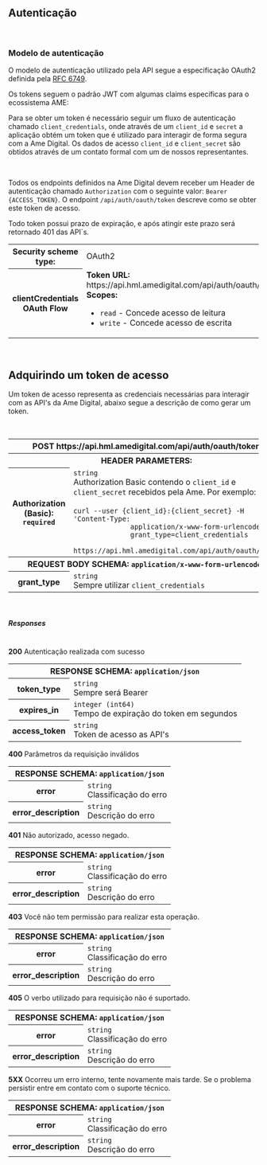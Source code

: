 <section id="authorization">
  <h2>
    Autenticação
  </h2>
  <br />
  <h3>
    Modelo de autenticação
  </h3>
  <p>
    O modelo de autenticação utilizado pela API segue a especificação OAuth2
    definida pela
    <a href="https://tools.ietf.org/html/rfc6749%5D">RFC 6749</a>.
  </p>
  <p>
    Os tokens seguem o padrão JWT com algumas claims específicas para o
    ecossistema AME:
  </p>
  <script src="https://gist.github.com/GustavoBezerra/409dba0e8ec8f7359d05932b6de91711.js"></script>
  <p>
    Para se obter um token é necessário seguir um fluxo de autenticação chamado
    <code>client_credentials</code>, onde através de um <code>client_id</code> e
    <code>secret</code> a aplicação obtém um token que é utilizado para
    interagir de forma segura com a Ame Digital. Os dados de acesso
    <code>client_id</code> e <code>client_secret</code> são obtidos através de
    um contato formal com um de nossos representantes.
  </p>
  <br />
  <p>
    Todos os endpoints definidos na Ame Digital devem receber um Header de
    autenticação chamado
    <code>Authorization</code> com o seguinte valor:
    <code>Bearer {ACCESS_TOKEN}</code>. O endpoint
    <code>/api/auth/oauth/token</code> descreve como se obter este token de
    acesso.
  </p>
  <p>
    Todo token possui prazo de expiração, e após atingir este prazo será
    retornado 401 das API`s.
  </p>
  <div class="table-responsive">
    <table class="table table-bordered">
      <tbody>
        <tr>
          <th>Security scheme type:</th>
          <td>OAuth2</td>
        </tr>
        <tr>
          <th>clientCredentials OAuth Flow</th>
          <td>
            <div>
              <strong> Token URL: </strong
              >https://api.hml.amedigital.com/api/auth/oauth/token
            </div>
            <div><strong> Scopes: </strong></div>
            <ul>
              <li><code>read</code> - Concede acesso de leitura</li>
              <li><code>write</code> - Concede acesso de escrita</li>
            </ul>
          </td>
        </tr>
      </tbody>
    </table>
  </div>
</section>
<br />
<section id="token">
  <h2>
    Adquirindo um token de acesso
  </h2>
  <p>
    Um token de acesso representa as credenciais necessárias para interagir com
    as API's da Ame Digital, abaixo segue a descrição de como gerar um token.
  </p>

  <br />
  <div class="table-responsive">
    <table class="table table-bordered">
      <tbody>
        <tr>
          <th class="table-active text-center bg-light" colspan="2">
            <span class="badge badge-primary">POST</span>
            https://api.hml.amedigital.com/api/auth/oauth/token
          </th>
        </tr>
        <tr class="striped">
          <th class="table-active" colspan="2">
            HEADER PARAMETERS:
          </th>
        </tr>
        <tr>
          <th>
            Authorization (Basic):
            <br />
            <code>required</code>
          </th>
          <td>
            <code>string</code>
            <br />
            Authorization Basic contendo o <code>client_id</code> e
            <code>client_secret</code> recebidos pela Ame. Por exemplo:
            <br />
            <br />
            <code
              >curl --user {client_id}:{client_secret} -H 'Content-Type:
              application/x-www-form-urlencoded' -d
              grant_type=client_credentials
              https://api.hml.amedigital.com/api/auth/oauth/token</code
            >
          </td>
        </tr>
        <tr>
          <th class="table-active" colspan="2">
            REQUEST BODY SCHEMA:
            <code>application/x-www-form-urlencoded</code>
          </th>
        </tr>
        <tr>
          <th>grant_type</th>
          <td>
            <code>string</code>
            <br />
            Sempre utilizar <code>client_credentials</code>
          </td>
        </tr>
      </tbody>
    </table>
  </div>
  <br />
  <h5>Responses</h5>
  <br />
  <div class="acoordion" id="accordion200Token">
    <div class="card">
      <div
        class="card-header bg-ame-success text-success"
        data-toggle="collapse"
        data-target="#collapse200Token"
        aria-expanded="true"
        aria-controls="collapse200Token"
        id="heading200Token"
      >
        <b>200</b> Autenticação realizada com sucesso
      </div>
      <div
        id="collapse200Token"
        class="collapse show"
        aria-labelledby="heading200Token"
        data-parent="#accordion200Token"
      >
        <div class="card-body">
          <div class="table-responsive">
            <table class="table table-bordered">
              <tbody>
                <tr>
                  <th class="table-active" colspan="2">
                    RESPONSE SCHEMA: <code>application/json</code>
                  </th>
                </tr>
                <tr>
                  <th>token_type</th>
                  <td>
                    <code>string</code>
                    <br />
                    Sempre será Bearer
                  </td>
                </tr>
                <tr>
                  <th>expires_in</th>
                  <td>
                    <code>integer (int64)</code>
                    <br />
                    Tempo de expiração do token em segundos
                  </td>
                </tr>
                <tr>
                  <th>access_token</th>
                  <td>
                    <code>string</code>
                    <br />
                    Token de acesso as API's
                  </td>
                </tr>
              </tbody>
            </table>
          </div>
        </div>
      </div>
    </div>
    <div class="card">
      <div
        class="card-header bg-ame-danger text-danger"
        id="heading400Token"
        data-toggle="collapse"
        data-target="#collapse400Token"
        aria-expanded="true"
        aria-controls="collapse400Token"
      >
        <b>400</b> Parâmetros da requisição inválidos
      </div>
      <div
        id="collapse400Token"
        class="collapse show"
        aria-labelledby="heading400Token"
      >
        <div class="card-body">
          <div class="table-responsive">
            <table class="table table-bordered">
              <tbody>
                <tr>
                  <th class="table-active" colspan="2">
                    RESPONSE SCHEMA: <code>application/json</code>
                  </th>
                </tr>
                <tr>
                  <th>error</th>
                  <td>
                    <code>string</code>
                    <br />
                    Classificação do erro
                  </td>
                </tr>
                <tr>
                  <th>error_description</th>
                  <td>
                    <code>string</code>
                    <br />
                    Descrição do erro
                  </td>
                </tr>
              </tbody>
            </table>
          </div>
        </div>
      </div>
    </div>
    <div class="card">
      <div
        class="card-header bg-ame-danger text-danger"
        id="heading401Token"
        data-toggle="collapse"
        data-target="#collapse401Token"
        aria-expanded="true"
        aria-controls="collapse401Token"
      >
        <b>401</b> Não autorizado, acesso negado.
      </div>
      <div
        id="collapse401Token"
        class="collapse show"
        aria-labelledby="heading401Token"
      >
        <div class="card-body">
          <div class="table-responsive">
            <table class="table table-bordered">
              <tbody>
                <tr>
                  <th class="table-active" colspan="2">
                    RESPONSE SCHEMA: <code>application/json</code>
                  </th>
                </tr>
                <tr>
                  <th>error</th>
                  <td>
                    <code>string</code>
                    <br />
                    Classificação do erro
                  </td>
                </tr>
                <tr>
                  <th>error_description</th>
                  <td>
                    <code>string</code>
                    <br />
                    Descrição do erro
                  </td>
                </tr>
              </tbody>
            </table>
          </div>
        </div>
      </div>
    </div>
    <div class="card">
      <div
        class="card-header bg-ame-danger text-danger"
        id="heading403Token"
        data-toggle="collapse"
        data-target="#collapse403Token"
        aria-expanded="true"
        aria-controls="collapse403Token"
      >
        <b>403</b> Você não tem permissão para realizar esta operação.
      </div>
      <div
        id="collapse403Token"
        class="collapse show"
        aria-labelledby="heading403Token"
      >
        <div class="card-body">
          <div class="table-responsive">
            <table class="table table-bordered">
              <tbody>
                <tr>
                  <th class="table-active" colspan="2">
                    RESPONSE SCHEMA: <code>application/json</code>
                  </th>
                </tr>
                <tr>
                  <th>error</th>
                  <td>
                    <code>string</code>
                    <br />
                    Classificação do erro
                  </td>
                </tr>
                <tr>
                  <th>error_description</th>
                  <td>
                    <code>string</code>
                    <br />
                    Descrição do erro
                  </td>
                </tr>
              </tbody>
            </table>
          </div>
        </div>
      </div>
    </div>
    <div class="card">
      <div
        class="card-header bg-ame-danger text-danger"
        id="heading405Token"
        data-toggle="collapse"
        data-target="#collapse405Token"
        aria-expanded="true"
        aria-controls="collapse405Token"
      >
        <b>405</b> O verbo utilizado para requisição não é suportado.
      </div>
      <div
        id="collapse405Token"
        class="collapse show"
        aria-labelledby="heading405Token"
      >
        <div class="card-body">
          <div class="table-responsive">
            <table class="table table-bordered">
              <tbody>
                <tr>
                  <th class="table-active" colspan="2">
                    RESPONSE SCHEMA: <code>application/json</code>
                  </th>
                </tr>
                <tr>
                  <th>error</th>
                  <td>
                    <code>string</code>
                    <br />
                    Classificação do erro
                  </td>
                </tr>
                <tr>
                  <th>error_description</th>
                  <td>
                    <code>string</code>
                    <br />
                    Descrição do erro
                  </td>
                </tr>
              </tbody>
            </table>
          </div>
        </div>
      </div>
    </div>
    <div class="card">
      <div
        class="card-header bg-ame-danger text-danger"
        id="heading500Token"
        data-toggle="collapse"
        data-target="#collapse500Token"
        aria-expanded="true"
        aria-controls="collapse500Token"
      >
        <b>5XX</b> Ocorreu um erro interno, tente novamente mais tarde. Se o
        problema persistir entre em contato com o suporte técnico.
      </div>
      <div
        id="collapse500Token"
        class="collapse show"
        aria-labelledby="heading500Token"
      >
        <div class="card-body">
          <div class="table-responsive">
            <table class="table table-bordered">
              <tbody>
                <tr>
                  <th class="table-active" colspan="2">
                    RESPONSE SCHEMA: <code>application/json</code>
                  </th>
                </tr>
                <tr>
                  <th>error</th>
                  <td>
                    <code>string</code>
                    <br />
                    Classificação do erro
                  </td>
                </tr>
                <tr>
                  <th>error_description</th>
                  <td>
                    <code>string</code>
                    <br />
                    Descrição do erro
                  </td>
                </tr>
              </tbody>
            </table>
          </div>
        </div>
      </div>
    </div>
  </div>
</section>
<br />
<br />
